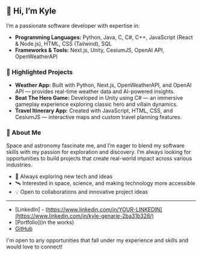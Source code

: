 ## 👋 Hi, I’m Kyle

I’m a passionate software developer with expertise in:

- **Programming Languages:** Python, Java, C, C#, C++, JavaScript (React & Node.js), HTML, CSS (Tailwind), SQL
- **Frameworks & Tools:** Next.js, Unity, CesiumJS, OpenAI API, OpenWeatherAPI

### 🌟 Highlighted Projects
- **Weather App:** Built with Python, Next.js, OpenWeatherAPI, and OpenAI API — provides real-time weather data and AI-powered insights.
- **Beat The Hero Game:** Developed in Unity using C# — an immersive gameplay experience exploring classic hero and villain dynamics.
- **Travel Itinerary App:** Created with JavaScript, HTML, CSS, and CesiumJS — interactive maps and custom travel planning features.

### 🌌 About Me
Space and astronomy fascinate me, and I’m eager to blend my software skills with my passion for exploration and discovery. I’m always looking for opportunities to build projects that create real-world impact across various industries.

- 🚀 Always exploring new tech and ideas
- 🛰️ Interested in space, science, and making technology more accessible
- 💡 Open to collaborations and innovative project ideas

---

- [LinkedIn] - (https://www.linkedin.com/in/YOUR-LINKEDIN](https://www.linkedin.com/in/kyle-genarie-2ba31b328/)
- [Portfolio](in the works)
- [GitHub]([https://github.com/kyleGnre])

I'm open to any opportunities that fall under my experience and skills and would love to connect!
